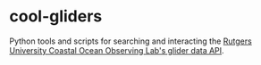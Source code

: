 # cool-gliders
Python tools and scripts for searching and interacting the [Rutgers University Coastal Ocean Observing Lab's glider data API](https://marine.rutgers.edu/cool/data/gliders/api/).


